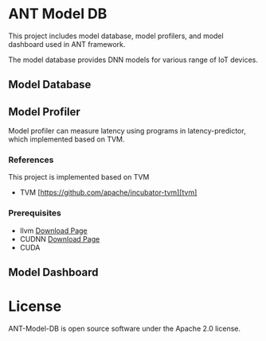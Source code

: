 # ANT Model DB
This project includes model database, model profilers, and model dashboard used in ANT framework.

The model database provides DNN models for various range of IoT devices.

## Model Database


## Model Profiler
Model profiler can measure latency using programs in latency-predictor, which implemented based on TVM.

### References
This project is implemented based on TVM

* TVM  [https://github.com/apache/incubator-tvm][tvm]


### Prerequisites

* llvm [Download Page][llvm]
* CUDNN [Download Page][CUDNN]
* CUDA

## Model Dashboard

# License
ANT-Model-DB is open source software under the Apache 2.0 license. 

[tvm]:https://github.com/apache/incubator-tvm
[llvm]:http://releases.llvm.org/download.html
[CUDNN]:https://developer.nvidia.com/cudnn
